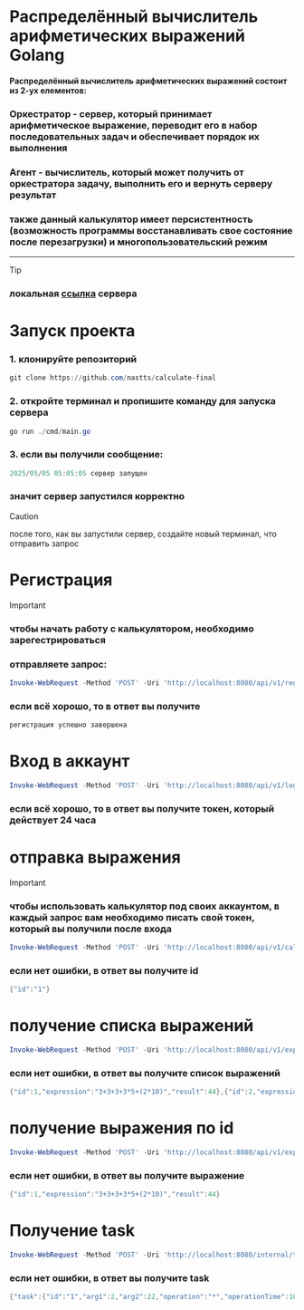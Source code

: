 # Распределённый вычислитель арифметических выражений Golang
#### Распределённый вычислитель арифметических выражений состоит из 2-ух елементов:
### **Оркестратор** - сервер, который принимает арифметическое выражение, переводит его в набор последовательных задач и обеспечивает порядок их выполнения
### **Агент** - вычислитель, который может получить от оркестратора задачу, выполнить его и вернуть серверу результат

### также данный калькулятор имеет персистентность (возможность программы восстанавливать свое состояние после перезагрузки) и многопользовательский режим
---
>[!TIP]
>### локальная **[ссылка](http://localhost:8080/api/v1/calculate)** сервера 


# Запуск проекта
### 1. **клонируйте репозиторий**
```powershell
git clone https://github.com/nastts/calculate-final
```
### 2. **откройте терминал и пропишите команду для запуска сервера**
```powershell
go run ./cmd/main.go
```
### 3. **если вы получили сообщение:**
```Go
2025/05/05 05:05:05 сервер запущен
```
### **значит сервер запустился корректно**
>[!CAUTION]
>после того, как вы запустили сервер, создайте новый терминал, что отправить запрос



# Регистрация
>[!IMPORTANT]
>### чтобы начать работу с калькулятором, необходимо зарегестрироваться
>### отправляете запрос:

```powershell
Invoke-WebRequest -Method 'POST' -Uri 'http://localhost:8080/api/v1/register' -ContentType 'application/json' -Body '{ "login":"login", "password":"password" }' | Select-Object -Expand Content
```
### если всё хорошо, то в ответ вы получите 
```powershell
регистрация успешно завершена
```

# Вход в аккаунт
```powershell
Invoke-WebRequest -Method 'POST' -Uri 'http://localhost:8080/api/v1/login' -ContentType 'application/json' -Body '{ "login":"login", "password":"password" }' | Select-Object -Expand Content
```

### если всё хорошо, то в ответ вы получите токен, который действует 24 часа



# отправка выражения
>[!IMPORTANT]
>### чтобы использовать калькулятор под своих аккаунтом, в каждый запрос вам необходимо писать свой токен, который вы получили после входа

```powershell
Invoke-WebRequest -Method 'POST' -Uri 'http://localhost:8080/api/v1/calculate' -Headers @{Authorization = "Bearer и тут токен который вы получили"} -ContentType 'application/json' -Body '{ "expression": "3+3+3+3*5+(2*10)" }' | Select-Object -Expand Content
```

### если нет ошибки, в ответ вы получите id

```powershell
{"id":"1"}
```



# получение списка выражений


```powershell
Invoke-WebRequest -Method 'POST' -Uri 'http://localhost:8080/api/v1/expressions' -Headers @{Authorization = "Bearer и тут токен который вы получили"} -ContentType 'application/json' | Select-Object -Expand Content
```


### если нет ошибки, в ответ вы получите список выражений

```powershell
{"id":1,"expression":"3+3+3+3*5+(2*10)","result":44},{"id":2,"expression":"3+2","result":5}
```

# получение выражения по id


```powershell
Invoke-WebRequest -Method 'POST' -Uri 'http://localhost:8080/api/v1/expressions/1' -Headers @{Authorization = "Bearer и тут токен который вы получили"} -ContentType 'application/json' | Select-Object -Expand Content
```


### если нет ошибки, в ответ вы получите выражение

```powershell
{"id":1,"expression":"3+3+3+3*5+(2*10)","result":44}
```



# Получение task


```powershell
Invoke-WebRequest -Method 'POST' -Uri 'http://localhost:8080/internal/task' -Headers @{Authorization = "Bearer и тут токен который вы получили"} -ContentType 'application/json' | Select-Object -Expand Content
```
### если нет ошибки, в ответ вы получите task
```powershell
{"task":{"id":"1","arg1":2,"arg2":22,"operation":"*","operationTime":1000}}
```

